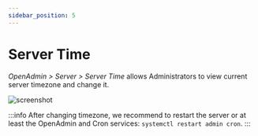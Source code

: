 ```yaml
---
sidebar_position: 5
---
```


# Server Time

*OpenAdmin > Server >  Server Time* allows Administrators to view current server timezone and change it.

![screenshot](/img/admin/timezone.png)

:::info
After changing timezone, we recommend to restart the server or at least the OpenAdmin and Cron services: `systemctl restart admin cron`.
:::
